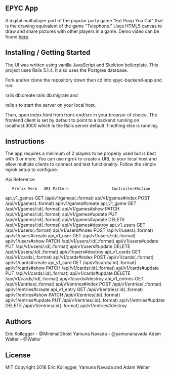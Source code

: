 ## EPYC App
A digital multiplayer port of the popular party game "Eat Poop You Cat" that is the drawing equivalent of the game "Telephone." Uses HTML5 canvas to draw and share pictures with other players in a game. Demo video can be found [here](https://youtu.be/-FLIYa1f3lg).

## Installing / Getting Started
The UI was written using vanilla JavaScript and Skeleton boilerplate. This project uses Rails 5.1.4. It also uses the Postgres database.

Fork and/or clone the repository down then cd into epyc-backend-app and run:

rails db:create
rails db:migrate
and

rails s
to start the server on your local host.

Then, open index.html from front-end/src in your browser of choice. The frontend client is set by default to point to a backend running on localhost:3000 which is the Rails server default if nothing else is running.

## Instructions

The app requires a minimum of 2 players to be properly used but is best with 3 or more. You can use ngrok to create a URL to your local host and allow multiple clients to connect and test functionality. Follow the simple ngrok setup to configure.

Api Reference

       Prefix Verb   URI Pattern                   Controller#Action
  api_v1_games GET    /api/v1/games(.:format)       api/v1/games#index
               POST   /api/v1/games(.:format)       api/v1/games#create
   api_v1_game GET    /api/v1/games/:id(.:format)   api/v1/games#show
               PATCH  /api/v1/games/:id(.:format)   api/v1/games#update
               PUT    /api/v1/games/:id(.:format)   api/v1/games#update
               DELETE /api/v1/games/:id(.:format)   api/v1/games#destroy
  api_v1_users GET    /api/v1/users(.:format)       api/v1/users#index
               POST   /api/v1/users(.:format)       api/v1/users#create
   api_v1_user GET    /api/v1/users/:id(.:format)   api/v1/users#show
               PATCH  /api/v1/users/:id(.:format)   api/v1/users#update
               PUT    /api/v1/users/:id(.:format)   api/v1/users#update
               DELETE /api/v1/users/:id(.:format)   api/v1/users#destroy
  api_v1_cards GET    /api/v1/cards(.:format)       api/v1/cards#index
               POST   /api/v1/cards(.:format)       api/v1/cards#create
   api_v1_card GET    /api/v1/cards/:id(.:format)   api/v1/cards#show
               PATCH  /api/v1/cards/:id(.:format)   api/v1/cards#update
               PUT    /api/v1/cards/:id(.:format)   api/v1/cards#update
               DELETE /api/v1/cards/:id(.:format)   api/v1/cards#destroy
api_v1_entries GET    /api/v1/entries(.:format)     api/v1/entries#index
               POST   /api/v1/entries(.:format)     api/v1/entries#create
  api_v1_entry GET    /api/v1/entries/:id(.:format) api/v1/entries#show
               PATCH  /api/v1/entries/:id(.:format) api/v1/entries#update
               PUT    /api/v1/entries/:id(.:format) api/v1/entries#update
               DELETE /api/v1/entries/:id(.:format) api/v1/entries#destroy



## Authors
Eric Kollegger - @MinimalGhost
Yamuna Navada - @yamunanavada
Adam Walter - @Waltxr


## License
MIT Copyright 2018 Eric Kollegger, Yamuna Navada and Adam Walter
